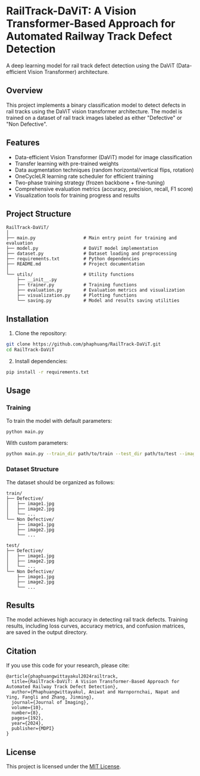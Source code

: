 # RailTrack-DaViT: A Vision Transformer-Based Approach for Automated Railway Track Defect Detection

A deep learning model for rail track defect detection using the DaViT (Data-efficient Vision Transformer) architecture.

## Overview

This project implements a binary classification model to detect defects in rail tracks using the DaViT vision transformer architecture. The model is trained on a dataset of rail track images labeled as either "Defective" or "Non Defective".

## Features

- Data-efficient Vision Transformer (DaViT) model for image classification
- Transfer learning with pre-trained weights
- Data augmentation techniques (random horizontal/vertical flips, rotation)
- OneCycleLR learning rate scheduler for efficient training
- Two-phase training strategy (frozen backbone + fine-tuning)
- Comprehensive evaluation metrics (accuracy, precision, recall, F1 score)
- Visualization tools for training progress and results

## Project Structure

```
RailTrack-DaViT/
│
├── main.py                  # Main entry point for training and evaluation
├── model.py                 # DaViT model implementation
├── dataset.py               # Dataset loading and preprocessing
├── requirements.txt         # Python dependencies
├── README.md                # Project documentation
│
└── utils/                   # Utility functions
    ├── __init__.py
    ├── trainer.py           # Training functions
    ├── evaluation.py        # Evaluation metrics and visualization
    ├── visualization.py     # Plotting functions
    └── saving.py            # Model and results saving utilities
```

## Installation

1. Clone the repository:
```bash
git clone https://github.com/phaphuang/RailTrack-DaViT.git
cd RailTrack-DaViT
```

2. Install dependencies:
```bash
pip install -r requirements.txt
```

## Usage

### Training

To train the model with default parameters:

```bash
python main.py
```

With custom parameters:

```bash
python main.py --train_dir path/to/train --test_dir path/to/test --image_size 224 --batch_size 16 --num_epochs 90 --fine_tune_epochs 10
```

### Dataset Structure

The dataset should be organized as follows:

```
train/
├── Defective/
│   ├── image1.jpg
│   ├── image2.jpg
│   └── ...
└── Non Defective/
    ├── image1.jpg
    ├── image2.jpg
    └── ...

test/
├── Defective/
│   ├── image1.jpg
│   ├── image2.jpg
│   └── ...
└── Non Defective/
    ├── image1.jpg
    ├── image2.jpg
    └── ...
```

## Results

The model achieves high accuracy in detecting rail track defects. Training results, including loss curves, accuracy metrics, and confusion matrices, are saved in the output directory.

## Citation

If you use this code for your research, please cite:

```
@article{phaphuangwittayakul2024railtrack,
  title={RailTrack-DaViT: A Vision Transformer-Based Approach for Automated Railway Track Defect Detection},
  author={Phaphuangwittayakul, Aniwat and Harnpornchai, Napat and Ying, Fangli and Zhang, Jinming},
  journal={Journal of Imaging},
  volume={10},
  number={8},
  pages={192},
  year={2024},
  publisher={MDPI}
}
```

## License

This project is licensed under the [MIT License](https://opensource.org/license/mit).
